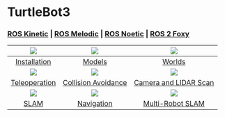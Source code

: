 # TurtleBot3

### [ROS Kinetic](https://github.com/Tinker-Twins/TurtleBot3/tree/ROS-Kinetic) | [ROS Melodic](https://github.com/Tinker-Twins/TurtleBot3/tree/ROS-Melodic) | [ROS Noetic](https://github.com/Tinker-Twins/TurtleBot3/tree/ROS-Noetic) | [ROS 2 Foxy](https://github.com/Tinker-Twins/TurtleBot3/tree/ROS2-Foxy)

| ![](https://i.ytimg.com/vi/M3QTWIqKtug/hqdefault.jpg?sqp=-oaymwEbCMQBEG5IVfKriqkDDggBFQAAiEIYAXABwAEG&rs=AOn4CLDGVerDKgxzrSMzy1krQmPBi1ddCg)|![](https://i.ytimg.com/vi/bUOp9YjBUvk/hqdefault.jpg?sqp=-oaymwEbCMQBEG5IVfKriqkDDggBFQAAiEIYAXABwAEG&rs=AOn4CLBpF2Q8w7G0oqwYMW7E01iBKdrUJw)|![](https://i.ytimg.com/vi/uJg-ht4S_sQ/hqdefault.jpg?sqp=-oaymwEbCMQBEG5IVfKriqkDDggBFQAAiEIYAXABwAEG&rs=AOn4CLAxzB_IRu7OVPDsuXzv4-aW26M4Og)|
| :----------------------------------: | :----------------------------------: | :----------------------------------: |
| [Installation](https://youtu.be/M3QTWIqKtug) | [Models](https://youtu.be/bUOp9YjBUvk) | [Worlds](https://youtu.be/uJg-ht4S_sQ) |
| ![](https://i.ytimg.com/vi/aAZ2BNJceEQ/hqdefault.jpg?sqp=-oaymwEbCMQBEG5IVfKriqkDDggBFQAAiEIYAXABwAEG&rs=AOn4CLBCnJfzp516nqnuXVTxivEiRYxJFQ)|![](https://i.ytimg.com/vi/-WhjBcmHgvw/hqdefault.jpg?sqp=-oaymwEbCMQBEG5IVfKriqkDDggBFQAAiEIYAXABwAEG&rs=AOn4CLCNd3qaeT481tFn_0QhN4mhit8gHQ)|![](https://i.ytimg.com/vi/ntBl5kWY8RA/hqdefault.jpg?sqp=-oaymwEbCMQBEG5IVfKriqkDDggBFQAAiEIYAXABwAEG&rs=AOn4CLCDWmbkL5GNvf9g8mnaCawz25DN8w)|
| [Teleoperation](https://youtu.be/aAZ2BNJceEQ) | [Collision Avoidance](https://youtu.be/-WhjBcmHgvw) | [Camera and LIDAR Scan](https://youtu.be/ntBl5kWY8RA) |
| ![](https://i.ytimg.com/vi/Upd6DGSdEGw/hqdefault.jpg?sqp=-oaymwEbCMQBEG5IVfKriqkDDggBFQAAiEIYAXABwAEG&rs=AOn4CLCgMWNVM-XhXN-2wXhlrY2BKN8FrQ)|![](https://i.ytimg.com/vi/V32rff0pQy4/hqdefault.jpg?sqp=-oaymwEbCMQBEG5IVfKriqkDDggBFQAAiEIYAXABwAEG&rs=AOn4CLAFD1UXa7wiXQw19zhVwk5LawFtnw)|![](https://i.ytimg.com/vi/ndvwDFi-I3I/hqdefault.jpg?sqp=-oaymwEbCMQBEG5IVfKriqkDDggBFQAAiEIYAXABwAEG&rs=AOn4CLAghRIJK0ITxd_kj1v879OHBu5lOw)|
| [SLAM](https://youtu.be/Upd6DGSdEGw) | [Navigation](https://youtu.be/V32rff0pQy4) | [Multi-Robot SLAM](https://youtu.be/ndvwDFi-I3I) |
